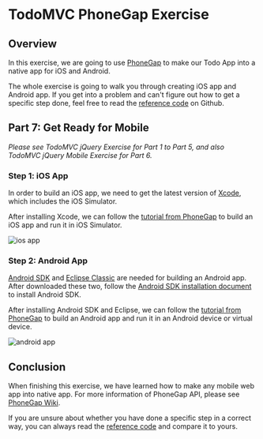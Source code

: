 # TodoMVC PhoneGap Exercise

## Overview

In this exercise, we are going to use [PhoneGap](http://phonegap.com/) to make our Todo App into a native app for iOS and Android.

The whole exercise is going to walk you through creating iOS app and Android app. If you get into a problem and can't figure out how to get a specific step done, feel free to read the [reference code](https://github.com/CatChen/todomvc/tree/courses/todo-course) on Github.

## Part 7: Get Ready for Mobile

_Please see TodoMVC jQuery Exercise for Part 1 to Part 5, and also TodoMVC jQuery Mobile Exercise for Part 6._

### Step 1: iOS App

In order to build an iOS app, we need to get the latest version of [Xcode](http://itunes.apple.com/us/app/xcode/id448457090?mt=12), which includes the iOS Simulator.

After installing Xcode, we can follow the [tutorial from PhoneGap](http://phonegap.com/start#ios-x4) to build an iOS app and run it in iOS Simulator.

![ios app](https://img.skitch.com/20111221-kn197i633g37bgn197xe3djpe6.jpg)

### Step 2: Android App

[Android SDK](http://developer.android.com/sdk/index.html) and [Eclipse Classic](http://www.eclipse.org/downloads/) are needed for building an Android app. After downloaded these two, follow the [Android SDK installation document](http://developer.android.com/sdk/index.html) to install Android SDK.

After installing Android SDK and Eclipse, we can follow the [tutorial from PhoneGap](http://phonegap.com/start#android) to build an Android app and run it in an Android device or virtual device.

![android app](https://img.skitch.com/20111221-kjupep6yn48heugkk1knsq5ayw.jpg)

## Conclusion

When finishing this exercise, we have learned how to make any mobile web app into native app. For more information of PhoneGap API, please see [PhoneGap Wiki](http://phonegap.pbwiki.com/).

If you are unsure about whether you have done a specific step in a correct way, you can always read the [reference code](https://github.com/CatChen/todomvc/tree/courses/todo-course) and compare it to yours.